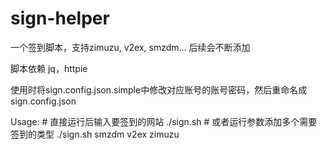 # sign-helper

一个签到脚本，支持zimuzu, v2ex, smzdm... 后续会不断添加

脚本依赖 jq，httpie

使用时将sign.config.json.simple中修改对应账号的账号密码，然后重命名成sign.config.json

Usage:
    # 直接运行后输入要签到的网站
    ./sign.sh 
    # 或者运行参数添加多个需要签到的类型
    ./sign.sh smzdm v2ex zimuzu
